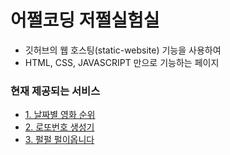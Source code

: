 # 어쩔코딩 저쩔실험실

- 깃허브의 웹 호스팅(static-website) 기능을 사용하여
- HTML, CSS, JAVASCRIPT 만으로 기능하는 페이지


### 현재 제공되는 서비스

<ul>
  <li><a href="https://mickey530.github.io/lab/movie.html">1. 날짜별 영화 순위</a></li>
  <li><a href="https://mickey530.github.io/lab/lotto.html">2. 로또번호 생성기</a></li>
  <li><a href="https://mickey530.github.io/lab/snow.html">3. 펄펄 펄이옵니다</a></li>
</ul>


